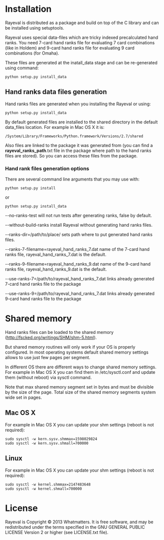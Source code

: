 Installation
============

Rayeval is distributed as a package and build on top of the C library and can be installed using setuptools.

Rayeval uses special data-files which are tricky indexed precalculated hand ranks. You need 7-card hand ranks file for
evaluating 7 card combinations (like in Holdem) and 9-card hand ranks file for evaluating 9 card combinations (for Omaha).

These files are generated at the inatall_data stage and can be re-generated using command:

	python setup.py install_data


Hand ranks data files generation
--------------------------------

Hand ranks files are generated when you installing the Rayeval or using:

	python setup.py install_data

By default generated files are installed to the shared directory in the default data_files location.
For example in Mac OS X it is:

	/System/Library/Frameworks/Python.framework/Versions/2.7/shared

Also files are linked to the package it was generated from (you can find a __rayeval_ranks_path__.txt file in
the package where path to the hand ranks files are stored). So you can access these files from the package.

### Hand rank files generation options

There are several command line arguments that you may use with:

	python setup.py install

or

	python setup.py install_data

--no-ranks-test will not run tests after generating ranks, false by default.

--without-build-ranks install Rayeval without generating hand ranks files.

--ranks-dir=/path/to/place/ sets path where to put generated hand ranks files.

--ranks-7-filename=rayeval_hand_ranks_7.dat name of the 7-card hand ranks file, rayeval_hand_ranks_7.dat is the default.

--ranks-9-filename=rayeval_hand_ranks_9.dat name of the 9-card hand ranks file, rayeval_hand_ranks_9.dat is the default.

--use-ranks-7=/path/to/rayeval_hand_ranks_7.dat links already generated 7-card hand ranks file to the package

--use-ranks-9=/path/to/rayeval_hand_ranks_7.dat links already generated 9-card hand ranks file to the package

Shared memory
=============

Hand ranks files can be loaded to the shared memory (http://fscked.org/writings/SHM/shm-5.html).

But shared memory routines will only work if your OS is properly configured. In most operating systems default shared memory settings allows to use just few pages per segment.

In different OS there are different ways to change shared memory  settings. For example in Mac OS X you can find them in /etc/sysctl.conf and update them (without reboot) via sysctl command.

Note that max shared memory segment set in bytes and must be divisible by the size of the page. Total size of the shared memory segments system wide set in pages.

Mac OS X
--------
For example in Mac OS X you can update your shm settings (reboot is not required):

	sudo sysctl -w kern.sysv.shmmax=1598029824
	sudo sysctl -w kern.sysv.shmall=700000

Linux
-----
For example in Mac OS X you can update your shm settings (reboot is not required):

	sudo sysctl -w kernel.shmmax=2147483648
	sudo sysctl -w kernel.shmall=700000

License
=======
Rayeval is Copyright © 2013 Whatmatters. It is free software, and may be redistributed under the terms specified in the
GNU GENERAL PUBLIC LICENSE Version 2 or higher (see LICENSE.txt file).

